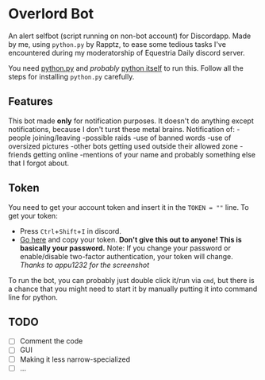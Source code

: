 # Overlord Bot
An alert selfbot (script running on non-bot account) for Discordapp. Made by me, using `python.py` by Rapptz, to ease some tedious tasks I've encountered during my moderatorship of Equestria Daily discord server.

You need [python.py](https://github.com/Rapptz/discord.py) and *probably* [python itself](https://www.python.org/downloads/) to run this.
Follow all the steps for installing `python.py` carefully.

## Features
This bot made **only** for notification purposes. It doesn't do anything except notifications, because I don't turst these metal brains.
Notification of:
-people joining/leaving
-possible raids
-use of banned words
-use of oversized pictures
-other bots getting used outside their allowed zone
-friends getting online
-mentions of your name
and probably something else that I forgot about.

## Token
You need to get your account token and insert it in the `TOKEN = ""` line.
To get your token:
- Press `Ctrl`+`Shift`+`I` in discord.
- [Go here](https://imgur.com/h3g9uf6) and copy your token. **Don't give this out to anyone! This is basically your password.**
Note: If you change your password or enable/disable two-factor authentication, your token will change.
*Thanks to appu1232 for the screenshot*

To run the bot, you can probably just double click it/run via `cmd`, but there is a chance that you might need to start it by manually putting it into command line for python.

## TODO
- [ ] Comment the code
- [ ] GUI
- [ ] Making it less narrow-specialized
- [ ] ...
